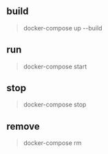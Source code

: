 ## build
> docker-compose up --build

## run
> docker-compose start

## stop 
> docker-compose stop

## remove
> docker-compose rm
